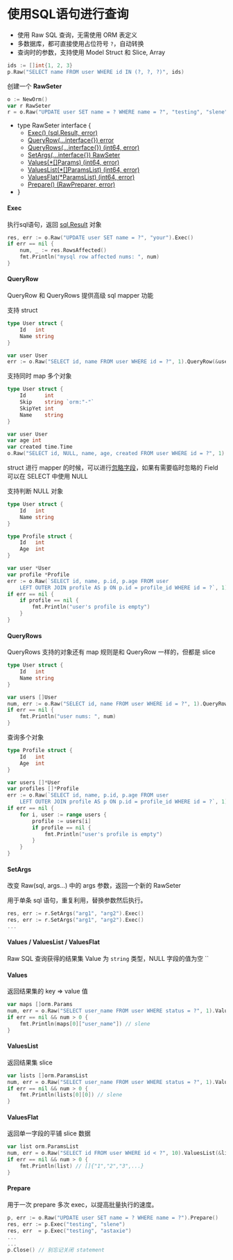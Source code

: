 # 使用SQL语句进行查询

* 使用 Raw SQL 查询，无需使用 ORM 表定义
* 多数据库，都可直接使用占位符号 `?`，自动转换
* 查询时的参数，支持使用 Model Struct 和 Slice, Array

```go
ids := []int{1, 2, 3}
p.Raw("SELECT name FROM user WHERE id IN (?, ?, ?)", ids)
```

创建一个 **RawSeter**

```go
o := NewOrm()
var r RawSeter
r = o.Raw("UPDATE user SET name = ? WHERE name = ?", "testing", "slene")
```

* type RawSeter interface {
	* [Exec() (sql.Result, error)](#exec)
	* [QueryRow(...interface{}) error](#queryrow)
	* [QueryRows(...interface{}) (int64, error)](#queryrows)
	* [SetArgs(...interface{}) RawSeter](#setargs)
	* [Values(*[]Params) (int64, error)](#values)
	* [ValuesList(*[]ParamsList) (int64, error)](#valueslist)
	* [ValuesFlat(*ParamsList) (int64, error)](#valuesflat)
	* [Prepare() (RawPreparer, error)](#prepare)
* }

#### Exec

执行sql语句，返回 [sql.Result](http://gowalker.org/database/sql#Result) 对象

```go
res, err := o.Raw("UPDATE user SET name = ?", "your").Exec()
if err == nil {
	num, _ := res.RowsAffected()
	fmt.Println("mysql row affected nums: ", num)
}
```

#### QueryRow

QueryRow 和 QueryRows 提供高级 sql mapper 功能

支持 struct

```go
type User struct {
	Id   int
	Name string
}

var user User
err := o.Raw("SELECT id, name FROM user WHERE id = ?", 1).QueryRow(&user)
```

支持同时 map 多个对象

```go
type User struct {
	Id      int
	Skip    string `orm:"-"`
	SkipYet int
	Name    string
}

var user User
var age int
var created time.Time
o.Raw("SELECT id, NULL, name, age, created FROM user WHERE id = ?", 1).QueryRow(&user, &age, &created)
```

struct 进行 mapper 的时候，可以进行[忽略字段](Models_Models#忽略字段)，如果有需要临时忽略的 Field 可以在 SELECT 中使用 NULL

支持判断 NULL 对象

```go
type User struct {
	Id   int
	Name string
}

type Profile struct {
	Id   int
	Age  int
}

var user *User
var profile *Profile
err := o.Raw(`SELECT id, name, p.id, p.age FROM user
	LEFT OUTER JOIN profile AS p ON p.id = profile_id WHERE id = ?`, 1).QueryRow(&user, &profile)
if err == nil {
	if profile == nil {
		fmt.Println("user's profile is empty")
	}
}
```

#### QueryRows

QueryRows 支持的对象还有 map 规则是和 QueryRow 一样的，但都是 slice

```go
type User struct {
	Id   int
	Name string
}

var users []User
num, err := o.Raw("SELECT id, name FROM user WHERE id = ?", 1).QueryRow(&users)
if err == nil {
	fmt.Println("user nums: ", num)
}
```

查询多个对象

```go
type Profile struct {
	Id   int
	Age  int
}

var users []*User
var profiles []*Profile
err := o.Raw(`SELECT id, name, p.id, p.age FROM user
	LEFT OUTER JOIN profile AS p ON p.id = profile_id WHERE id = ?`, 1).QueryRow(&users, &profiles)
if err == nil {
	for i, user := range users {
		profile := users[i]
		if profile == nil {
			fmt.Println("user's profile is empty")
		}
	}
}
```

#### SetArgs

改变 Raw(sql, args...) 中的 args 参数，返回一个新的 RawSeter

用于单条 sql 语句，重复利用，替换参数然后执行。

```go
res, err := r.SetArgs("arg1", "arg2").Exec()
res, err := r.SetArgs("arg1", "arg2").Exec()
...
```
#### Values / ValuesList / ValuesFlat

Raw SQL 查询获得的结果集 Value 为 `string` 类型，NULL 字段的值为空 ``

#### Values


返回结果集的 key => value 值

```go
var maps []orm.Params
num, err = o.Raw("SELECT user_name FROM user WHERE status = ?", 1).Values(&maps)
if err == nil && num > 0 {
	fmt.Println(maps[0]["user_name"]) // slene
}
```

#### ValuesList

返回结果集 slice

```go
var lists []orm.ParamsList
num, err = o.Raw("SELECT user_name FROM user WHERE status = ?", 1).ValuesList(&lists)
if err == nil && num > 0 {
	fmt.Println(lists[0][0]) // slene
}
```

#### ValuesFlat

返回单一字段的平铺 slice 数据

```go
var list orm.ParamsList
num, err = o.Raw("SELECT id FROM user WHERE id < ?", 10).ValuesList(&list)
if err == nil && num > 0 {
	fmt.Println(list) // []{"1","2","3",...}
}
```

#### Prepare

用于一次 prepare 多次 exec，以提高批量执行的速度。

```go
p, err := o.Raw("UPDATE user SET name = ? WHERE name = ?").Prepare()
res, err := p.Exec("testing", "slene")
res, err  = p.Exec("testing", "astaxie")
...
...
p.Close() // 别忘记关闭 statement
```
